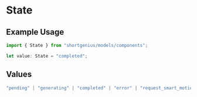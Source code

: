 # State

## Example Usage

```typescript
import { State } from "shortgenius/models/components";

let value: State = "completed";
```

## Values

```typescript
"pending" | "generating" | "completed" | "error" | "request_smart_motion" | "placeholder"
```